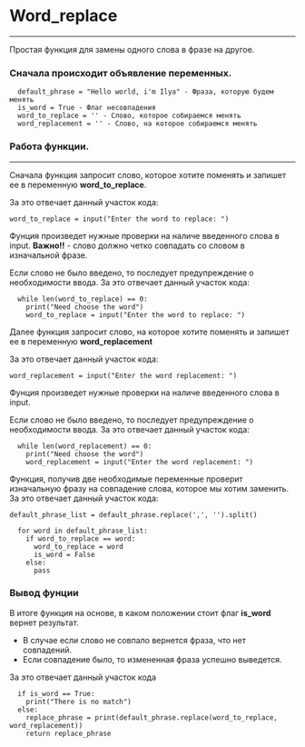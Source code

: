 # Word_replace
****
Простая функция для замены одного слова в фразе на другое.

### Сначала происходит объявление переменных.
```
  default_phrase = "Hello world, i'm Ilya" - Фраза, которую будем менять
  is_word = True - Флаг несовпадения
  word_to_replace = '' - Слово, которое собираемся менять
  word_replacement = '' - Слово, на которое собираемся менять
```
### Работа функции.
*****
Сначала функция запросит слово, которое хотите поменять и запишет ее в переменную **word_to_replace**.

За это отвечает данный участок кода:
```
word_to_replace = input("Enter the word to replace: ")
```

Фунция произведет нужные проверки на наличе введенного слова в input. 
**Важно!!** - слово должно четко совпадать со словом в изначальной фразе.

Если слово не было введено, то последует предупреждение о необходимости ввода.
За это отвечает данный участок кода:
```
  while len(word_to_replace) == 0:
    print("Need choose the word")
    word_to_replace = input("Enter the word to replace: ")
```

Далее функция запросит слово, на которое хотите поменять и запишет ее в переменную **word_replacement**

За это отвечает данный участок кода:
```
word_replacement = input("Enter the word replacement: ")
```
Фунция произведет нужные проверки на наличе введенного слова в input. 

Если слово не было введено, то последует предупреждение о необходимости ввода.
За это отвечает данный участок кода:
```
  while len(word_replacement) == 0:
    print("Need choose the word")
    word_replacement = input("Enter the word replacement: ")
```
Функция, получив две необходимые переменные проверит изначальную фразу на совпадение слова, которое мы хотим заменить.
За это отвечает данный участок кода:
```
default_phrase_list = default_phrase.replace(',', '').split()

  for word in default_phrase_list:
    if word_to_replace == word:
      word_to_replace = word
      is_word = False
    else:
      pass
```
### Вывод фунции
В итоге функция на основе, в каком положении стоит флаг **is_word** вернет результат.

- В случае если слово не совпало вернется фраза, что нет совпадений.
- Если совпадение было, то измененная фраза успешно выведется.

За это отвечает данный участок кода
```
  if is_word == True:
    print("There is no match")
  else: 
    replace_phrase = print(default_phrase.replace(word_to_replace, word_replacement))
    return replace_phrase
```

